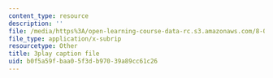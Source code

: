 ```yaml
---
content_type: resource
description: ''
file: /media/https%3A/open-learning-course-data-rc.s3.amazonaws.com/8-04-quantum-physics-i-spring-2013/b0f5a59fbaa05f3db97039a89cc61c26_G5_u6k9LR3E.vtt
file_type: application/x-subrip
resourcetype: Other
title: 3play caption file
uid: b0f5a59f-baa0-5f3d-b970-39a89cc61c26
---
```

